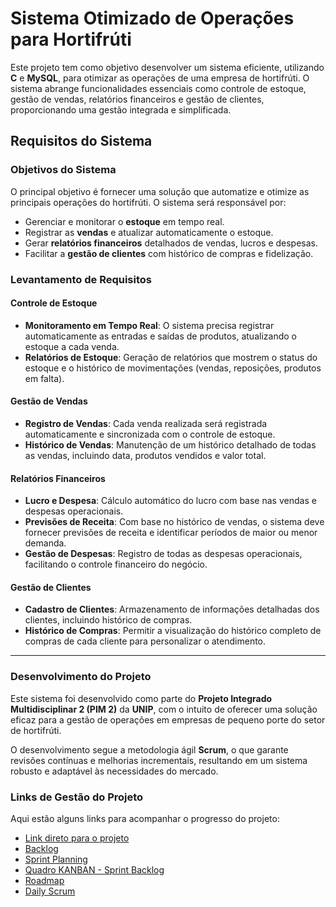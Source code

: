 # Sistema Otimizado de Operações para Hortifrúti

Este projeto tem como objetivo desenvolver um sistema eficiente, utilizando **C** e **MySQL**, para otimizar as operações de uma empresa de hortifrúti. O sistema abrange funcionalidades essenciais como controle de estoque, gestão de vendas, relatórios financeiros e gestão de clientes, proporcionando uma gestão integrada e simplificada.

## Requisitos do Sistema

### Objetivos do Sistema

O principal objetivo é fornecer uma solução que automatize e otimize as principais operações do hortifrúti. O sistema será responsável por:

- Gerenciar e monitorar o **estoque** em tempo real.
- Registrar as **vendas** e atualizar automaticamente o estoque.
- Gerar **relatórios financeiros** detalhados de vendas, lucros e despesas.
- Facilitar a **gestão de clientes** com histórico de compras e fidelização.

### Levantamento de Requisitos

#### Controle de Estoque

- **Monitoramento em Tempo Real**: O sistema precisa registrar automaticamente as entradas e saídas de produtos, atualizando o estoque a cada venda.
- **Relatórios de Estoque**: Geração de relatórios que mostrem o status do estoque e o histórico de movimentações (vendas, reposições, produtos em falta).

#### Gestão de Vendas

- **Registro de Vendas**: Cada venda realizada será registrada automaticamente e sincronizada com o controle de estoque.
- **Histórico de Vendas**: Manutenção de um histórico detalhado de todas as vendas, incluindo data, produtos vendidos e valor total.

#### Relatórios Financeiros

- **Lucro e Despesa**: Cálculo automático do lucro com base nas vendas e despesas operacionais.
- **Previsões de Receita**: Com base no histórico de vendas, o sistema deve fornecer previsões de receita e identificar períodos de maior ou menor demanda.
- **Gestão de Despesas**: Registro de todas as despesas operacionais, facilitando o controle financeiro do negócio.

#### Gestão de Clientes

- **Cadastro de Clientes**: Armazenamento de informações detalhadas dos clientes, incluindo histórico de compras.
- **Histórico de Compras**: Permitir a visualização do histórico completo de compras de cada cliente para personalizar o atendimento.

---

### Desenvolvimento do Projeto

Este sistema foi desenvolvido como parte do **Projeto Integrado Multidisciplinar 2 (PIM 2)** da **UNIP**, com o intuito de oferecer uma solução eficaz para a gestão de operações em empresas de pequeno porte do setor de hortifrúti.

O desenvolvimento segue a metodologia ágil **Scrum**, o que garante revisões contínuas e melhorias incrementais, resultando em um sistema robusto e adaptável às necessidades do mercado.

### Links de Gestão do Projeto

Aqui estão alguns links para acompanhar o progresso do projeto:

- [Link direto para o projeto](https://github.com/users/jotaCorsino/projects/1/views/19)
- [Backlog](https://github.com/users/jotaCorsino/projects/1/views/19?sliceBy%5Bvalue%5D=1+-+Backlog)
- [Sprint Planning](https://github.com/users/jotaCorsino/projects/1/views/19?sliceBy%5Bvalue%5D=2+-+Sprint+Planning)
- [Quadro KANBAN - Sprint Backlog](https://github.com/users/jotaCorsino/projects/1/views/2)
- [Roadmap](https://github.com/users/jotaCorsino/projects/1/views/12)
- [Daily Scrum](https://github.com/users/jotaCorsino/projects/1/views/19?sliceBy%5Bvalue%5D=3+-+Daily+Scrum+Meeting)

